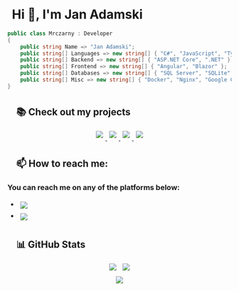 
<h1 style="padding-left: 10px;">Hi 👋, I'm Jan Adamski</h1>

```csharp
public class Mrczarny : Developer
{
    public string Name => "Jan Adamski";
    public string[] Languages => new string[] { "C#", "JavaScript", "TypeScript", "HTML", "CSS" };
    public string[] Backend => new string[] { "ASP.NET Core", ".NET" };
    public string[] Frontend => new string[] { "Angular", "Blazor" };
    public string[] Databases => new string[] { "SQL Server", "SQLite" };
    public string[] Misc => new string[] { "Docker", "Nginx", "Google Cloud", "DigitalOcean" };
}
```

<h2 style="padding-left: 20px; margin-top: 35px;" align="left"> 📚 Check out my projects </h2>



<p style="margin-top: 15px;" align="center">
    <a  href="https://github.com/Mrczarny/ZseTimetable">
        <img style="padding: 5px" src="https://github-readme-stats-sigma-five.vercel.app/api/pin/?username=Mrczarny&repo=ZseTimetable&title_color=fff&icon_color=f9f9f9&text_color=9f9f9f&bg_color=151515">
    </a>
        <a  href="https://github.com/Mrczarny/zseTimetableFront">
        <img style="padding: 5px" src="https://github-readme-stats-sigma-five.vercel.app/api/pin/?username=Mrczarny&repo=ZseTimetableFront&title_color=fff&icon_color=f9f9f9&text_color=9f9f9f&bg_color=151515">
    </a>
        <a  href="https://github.com/Mrczarny/OptiConfig">
        <img style="padding: 5px" src="https://github-readme-stats-sigma-five.vercel.app/api/pin/?username=Mrczarny&repo=OptiConfig&title_color=fff&icon_color=f9f9f9&text_color=9f9f9f&bg_color=151515">
    </a>
        <a  href="https://github.com/Mrczarny/ToDoList">
        <img style="padding: 5px" src="https://github-readme-stats-sigma-five.vercel.app/api/pin/?username=Mrczarny&repo=ToDolist&title_color=fff&icon_color=f9f9f9&text_color=9f9f9f&bg_color=151515">
    </a>
</p>

<h2 style="padding-left: 20px; margin-top: 35px;"> 📫 How to reach me: </h2>



<!-- list --> 
### You can reach me on any of the platforms below:
-  <a style="vertical-align: middle" href="mailto:adamski.jj@gmail.com"><img style="padding: 5px" src="https://img.shields.io/badge/Gmail-D14836?style=for-the-badge&logo=gmail&logoColor=white"></a>
-   <a style="vertical-align: middle" href="https://www.linkedin.com/in/jan-jakub-adamski-71b114245"><img style="padding: 5px" src="https://img.shields.io/badge/LinkedIn-0077B5?style=for-the-badge&logo=linkedin&logoColor=white"></a>


<h2 style="padding-left: 20px; margin-top: 35px; " align="left"> 📊 GitHub Stats </h2>



<p style="margin-top: 15px;" align="center">
<img style="padding: 5px" src="https://github-readme-stats-sigma-five.vercel.app/api?username=Mrczarny&theme=dark&hide_border=false&include_all_commits=false&count_private=false">
<img style="padding: 5px" src="https://github-readme-streak-stats.herokuapp.com/?user=Mrczarny&theme=dark&hide_border=false"><br>
<img style="padding: 5px" src="https://github-readme-stats-sigma-five.vercel.app/api/top-langs/?username=Mrczarny&theme=dark&hide_border=false&include_all_commits=true&count_private=true&langs_count=5&layout=donut">
</p>


<!-- Proudly created with GPRM ( https://gprm.itsvg.in ) -->
